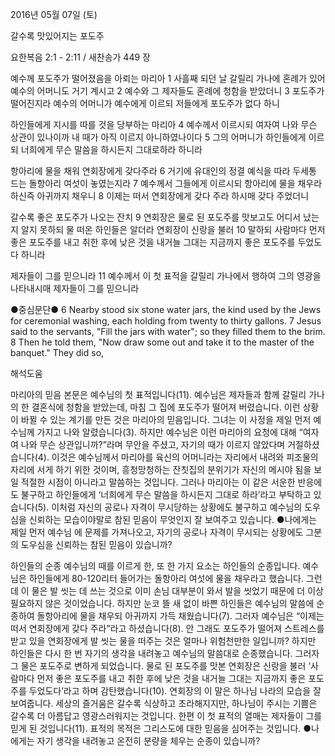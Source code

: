 2016년 05월 07일 (토)

갈수록 맛있어지는 포도주



요한복음 2:1 - 2:11 / 새찬송가 449 장


예수께 포도주가 떨어졌음을 아뢰는 마리아
1 사흘째 되던 날 갈릴리 가나에 혼례가 있어 예수의 어머니도 거기 계시고 2 예수와 그 제자들도 혼례에 청함을 받았더니 3 포도주가 떨어진지라 예수의 어머니가 예수에게 이르되 저들에게 포도주가 없다 하니 

하인들에게 지시를 따를 것을 당부하는 마리아
4 예수께서 이르시되 여자여 나와 무슨 상관이 있나이까 내 때가 아직 이르지 아니하였나이다 5 그의 어머니가 하인들에게 이르되 너희에게 무슨 말씀을 하시든지 그대로하라 하니라 

항아리에 물을 채워 연회장에게 갖다주라 
6 거기에 유대인의 정결 예식을 따라 두세통 드는 돌항아리 여섯이 놓였는지라 7 예수께서 그들에게 이르시되 항아리에 물을 채우라 하신즉 아귀까지 채우니 8 이제는 떠서 연회장에게 갖다 주라 하시매 갖다 주었더니


갈수록 좋은 포도주가 나오는 잔치
9 연회장은 물로 된 포도주를 맛보고도 어디서 났는지 알지 못하되 물 떠온 하인들은 알더라 연회장이 신랑을 불러 10 말하되 사람마다 먼저 좋은 포도주를 내고 취한 후에 낮은 것을 내거늘 그대는 지금까지 좋은 포도주를 두었도다 하니라 

제자들이 그를 믿으니라
11 예수께서 이 첫 표적을 갈릴리 가나에서 행하여 그의 영광을 나타내시매 제자들이 그를 믿으니라

●중심문단● 6 Nearby stood six stone water jars, the kind used by the Jews for ceremonial washing, each holding from twenty to thirty gallons. 7 Jesus said to the servants, "Fill the jars with water"; so they filled them to the brim. 8 Then he told them, "Now draw some out and take it to the master of the banquet." They did so,

해석도움





마리아의 믿음 
본문은 예수님의 첫 표적입니다(11). 예수님은 제자들과 함께 갈릴리 가나의 한 결혼식에 청함을 받았는데, 마침 그 집에 포도주가 떨어져 버렸습니다. 이런 상황이 바뀔 수 있는 계기를 만든 것은 마리아의 믿음입니다. 그녀는 이 사정을 제일 먼저 예수님께 가지고 나와 알렸습니다(3). 하지만 예수님은 이런 마리아의 요청에 대해 “여자여 나와 무슨 상관입니까?”라며 무안을 주셨고, 자기의 때가 이르지 않았다며 거절하셨습니다(4). 이것은 예수님께서 마리아를 육신의 어머니라는 자리에서 내려와 피조물의 자리에 서게 하기 위한 것이며, 흥청망청하는 잔칫집의 분위기가 자신의 메시야 됨을 보일 적절한 시점이 아니라고 말씀하는 것입니다. 그러나 마리아는 이 같은 서운한 반응에도 불구하고 하인들에게 ‘너희에게 무슨 말씀을 하시든지 그대로 하라’라고 부탁하고 있습니다(5). 이처럼 자신의 공로나 자격이 무시당하는 상황에도 불구하고 예수님의 도우심을 신뢰하는 모습이야말로 참된 믿음이 무엇인지 잘 보여주고 있습니다.
●나에게는 제일 먼저 예수님  에 문제를 가져나오고, 자기의 공로나 자격이 무시되는 상황에도 그분의 도우심을 신뢰하는 참된 믿음이 있습니까? 

하인들의 순종 
예수님의 때를 이르게 한, 또 한 가지 요소는 하인들의 순종입니다. 예수님은 하인들에게 80-120리터 들어가는 돌항아리 여섯에 물을 채우라고 했습니다. 그런데 이 물은 발 씻는 데 쓰는 것으로 이미 손님 대부분이 와서 발을 씻었기 때문에 더 이상 필요하지 않은 것이었습니다. 하지만 눈코 뜰 새 없이 바쁜 하인들은 예수님의 말씀에 순종하여 돌항아리에 물을 채우되 아귀까지 가득 채웠습니다(7). 그러자 예수님은 “이제는 떠서 연회장에게 갖다 주라”라고 하셨습니다(8). 안 그래도 포도주가 떨어져 스트레스를 받고 있을 연회장에게 발 씻는 물을 떠주는 것은 얼마나 위험천만한 일입니까? 하지만 하인들은 다시 한 번 자기의 생각을 내려놓고 예수님의 말씀대로 순종했습니다. 그러자 그 물은 포도주로 변하게 되었습니다. 물로 된 포도주를 맛본 연회장은 신랑을 불러 ‘사람마다 먼저 좋은 포도주를 내고 취한 후에 낮은 것을 내거늘 그대는 지금까지 좋은 포도주를 두었도다’라고 하며 감탄했습니다(10). 연회장의 이 말은 하나님 나라의 모습을 잘 보여줍니다. 세상의 즐거움은 갈수록 식상하고 초라해지지만, 하나님이 주시는 기쁨은 갈수록 더 아름답고 영광스러워지는 것입니다. 한편 이 첫 표적의 열매는 제자들이 그를 믿게 된 것입니다(11). 표적의 목적은 그리스도에 대한 믿음을 심어주는 것입니다.
●나에게는 자기 생각을 내려놓고 온전히 분량을 체우는 순종이 있습니까?